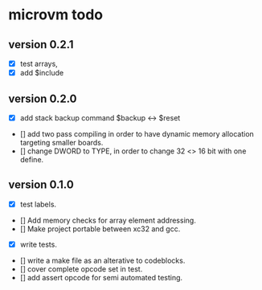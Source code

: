 # microvm todo

## version 0.2.1
- [x] test arrays,
- [x] add $include 
## version 0.2.0
- [x] add stack backup command $backup <-> $reset
- [] add two pass compiling in order to have dynamic memory allocation targeting smaller boards.
- [] change DWORD to TYPE, in order to change 32 <> 16 bit with one define.
## version 0.1.0
- [x] test labels.
- [] Add memory checks for array element addressing.
- [] Make project portable between xc32 and gcc.
- [x] write tests.
- [] write a make file as an alterative to codeblocks.
- [] cover complete opcode set in test.
- [] add assert opcode for semi automated testing.
